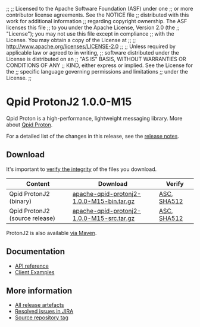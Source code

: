 ;;
;; Licensed to the Apache Software Foundation (ASF) under one
;; or more contributor license agreements.  See the NOTICE file
;; distributed with this work for additional information
;; regarding copyright ownership.  The ASF licenses this file
;; to you under the Apache License, Version 2.0 (the
;; "License"); you may not use this file except in compliance
;; with the License.  You may obtain a copy of the License at
;;
;;   http://www.apache.org/licenses/LICENSE-2.0
;;
;; Unless required by applicable law or agreed to in writing,
;; software distributed under the License is distributed on an
;; "AS IS" BASIS, WITHOUT WARRANTIES OR CONDITIONS OF ANY
;; KIND, either express or implied.  See the License for the
;; specific language governing permissions and limitations
;; under the License.
;;

# Qpid ProtonJ2 1.0.0-M15

Qpid Proton is a high-performance, lightweight messaging library. More
about [Qpid Proton]({{site_url}}/proton/index.html).

For a detailed list of the changes in this release, see the [release
notes](release-notes.html).

## Download

It's important to [verify the
integrity]({{site_url}}/download.html#verify-what-you-download) of
the files you download.

| Content | Download | Verify |
|---------|----------|--------|
| Qpid ProtonJ2 (binary) | [apache-qpid-protonj2-1.0.0-M15-bin.tar.gz](https://archive.apache.org/dist/qpid/protonj2/1.0.0-M15/apache-qpid-protonj2-1.0.0-M15-bin.tar.gz) | [ASC](https://archive.apache.org/dist/qpid/protonj2/1.0.0-M15/apache-qpid-protonj2-1.0.0-M15-bin.tar.gz.asc), [SHA512](https://archive.apache.org/dist/qpid/protonj2/1.0.0-M15/apache-qpid-protonj2-1.0.0-M15-bin.tar.gz.sha512) |
| Qpid ProtonJ2 (source release) | [apache-qpid-protonj2-1.0.0-M15-src.tar.gz](https://archive.apache.org/dist/qpid/protonj2/1.0.0-M15/apache-qpid-protonj2-1.0.0-M15-src.tar.gz) | [ASC](https://archive.apache.org/dist/qpid/protonj2/1.0.0-M15/apache-qpid-protonj2-1.0.0-M15-src.tar.gz.asc), [SHA512](https://archive.apache.org/dist/qpid/protonj2/1.0.0-M15/apache-qpid-protonj2-1.0.0-M15-src.tar.gz.sha512) |

ProtonJ2 is also available [via Maven]({{site_url}}/maven.html).

## Documentation


<div class="two-column" markdown="1">

 - [API reference](api/index.html)
 - [Client Examples](https://github.com/apache/qpid-protonj2/tree/1.0.0-M15/protonj2-client-examples)

</div>


## More information

 - [All release artefacts](https://archive.apache.org/dist/qpid/protonj2/1.0.0-M15)
 - [Resolved issues in JIRA](https://issues.apache.org/jira/issues/?jql=project+%3D+PROTON+AND+fixVersion+%3D+%27protonj2-1.0.0-M15%27+AND+resolution+%3D+%27fixed%27+ORDER+BY+priority+DESC)
 - [Source repository tag](https://gitbox.apache.org/repos/asf?p=qpid-protonj2.git;a=tag;h=1.0.0-M15)

<script type="text/javascript">
  _deferredFunctions.push(function() {
      if ("1.0.0-M15" === "{{current_protonj2_release}}") {
          _modifyCurrentReleaseLinks();
      }
  });
</script>